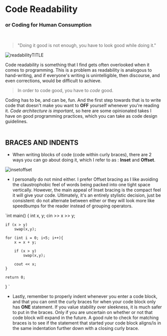 # Code Readability
###  or Coding for Human Consumption

<br>

> "Doing it good is not enough, you have to look good while doing it."

![readabilityTITLE](https://user-images.githubusercontent.com/116419708/226084439-16528db0-46bd-4672-8857-efce7485d190.gif)

  Code readability is something that I find gets often overlooked when it comes to programming. This is a problem as readability is analogous
  to hand-writing, and if everyone's writing is unintelligible, then discourse, and even corrections, would be difficult to achieve.
  
> In order to code good, you have to *code* good.

  Coding has to be, and can be, fun. And the first step towards that is to write code that doesn't make you want to **OFF** yourself whenever you're reading it.
  _Code architecture is important_, so here are some opinionated takes I have on good programming practices, which you can take as code design guidelines.
  <br><br>
## BRACES AND INDENTS

  - When writing blocks of code (code within curly braces), there are 2 ways you can go about doing it, which I refer to as : **Inset** and **Offset**.
  
![insetoffset](https://user-images.githubusercontent.com/116419708/226085375-3c6dda98-0a15-442e-9e57-b2d36e902c74.gif)

  - I personally do not mind either. I prefer Offset bracing as I like avoiding the claustrophobic feel of words being packed into one tight space vertically.
    However, the main appeal of Inset bracing is the compact feel it will give your code. Ultimately, it's an entirely stylistic decision, just be consistent:
    do not alternate between either or they will look more like speedbumps for the reader instead of grouping operators.
  
`int main()
{
    int x, y;
    cin >> x >> y;

    if (x > y)
        swap(x,y);

    for (int i = 0; i<5; i++){
        x = x + y;

        if (x > y)
            swap(x,y);

        cout << x;
    }
    
    return 0;
}
`
  - Lastly, remember to properly indent whenever you enter a code block, and that you can omit the curly braces for when your code block only has **ONE** statement.
    If you value stability over sleekness, it is much safer to put in the braces. Only if you are uncertain on whether or not that code block will expand in the future.
    A good rule to check for matching braces is to see if the statement that started your code block aligns/is in the same indentation further down with a 
    closing curly brace.

